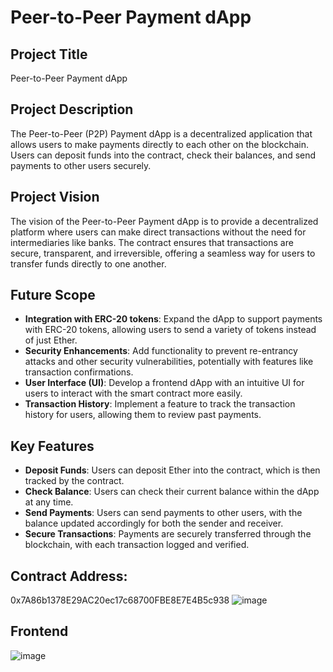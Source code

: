 # Peer-to-Peer Payment dApp

## Project Title
Peer-to-Peer Payment dApp

## Project Description
The Peer-to-Peer (P2P) Payment dApp is a decentralized application that allows users to make payments directly to each other on the blockchain. Users can deposit funds into the contract, check their balances, and send payments to other users securely.

## Project Vision
The vision of the Peer-to-Peer Payment dApp is to provide a decentralized platform where users can make direct transactions without the need for intermediaries like banks. The contract ensures that transactions are secure, transparent, and irreversible, offering a seamless way for users to transfer funds directly to one another.

## Future Scope
- **Integration with ERC-20 tokens**: Expand the dApp to support payments with ERC-20 tokens, allowing users to send a variety of tokens instead of just Ether.
- **Security Enhancements**: Add functionality to prevent re-entrancy attacks and other security vulnerabilities, potentially with features like transaction confirmations.
- **User Interface (UI)**: Develop a frontend dApp with an intuitive UI for users to interact with the smart contract more easily.
- **Transaction History**: Implement a feature to track the transaction history for users, allowing them to review past payments.

## Key Features
- **Deposit Funds**: Users can deposit Ether into the contract, which is then tracked by the contract.
- **Check Balance**: Users can check their current balance within the dApp at any time.
- **Send Payments**: Users can send payments to other users, with the balance updated accordingly for both the sender and receiver.
- **Secure Transactions**: Payments are securely transferred through the blockchain, with each transaction logged and verified.


## Contract Address:
0x7A86b1378E29AC20ec17c68700FBE8E7E4B5c938
![image](https://github.com/user-attachments/assets/d056349e-753c-4457-93eb-10f59d866eeb)


## Frontend
![image](https://github.com/user-attachments/assets/190197e3-628a-4b5c-ae98-06f0f26fd863)

